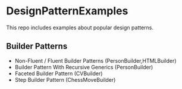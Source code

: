 # DesignPatternExamples
This repo includes examples about popular design patterns.
## Builder Patterns 
- Non-Fluent / Fluent Builder Patterns (PersonBuilder,HTMLBuilder)
- Builder Pattern With Recursive Generics (PersonBuilder)
- Faceted Builder Pattern (CVBuilder)
- Step Builder Pattern (ChessMoveBuilder)
